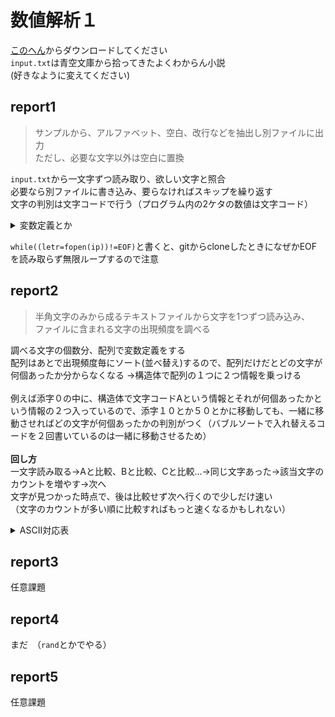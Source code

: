 # 数値解析１
[このへん](Mixed/num-analy1)からダウンロードしてください<br>
`input.txt`は青空文庫から拾ってきたよくわからん小説<br>
(好きなように変えてください)
## report1<br>
>サンプルから、アルファベット、空⽩、改⾏などを抽出し別ファイルに出力<br>
ただし、必要な文字以外は空⽩に置換<br>

`input.txt`から一文字ずつ読み取り、欲しい文字と照合<br>
必要なら別ファイルに書き込み、要らなければスキップを繰り返す<br>
 文字の判別は文字コードで行う（プログラム内の2ケタの数値は文字コード）
<details><summary>変数定義とか</summary>

- `char filename[]`：参照するファイル名の格納場所。別に無くてもいい<br>
- `FILE　*ip`：ファイル情報(住所とか読み取り位置とか)を格納するとこ<br>
  - `fopen`関数：指定したファイルの情報を渡してくれるやつ。使い終わったら`fclose`関数で閉じないとメモリを食われる。＊引数１=（ファイル名やファイルのパス）引数２=（オプションrなら読み取りwは書き込み）<br>
  - `feof`関数：EOF（ファイル終端文字）を読み取ったらtrueを返す関数。＊引数=（FILE型のポインタ）
- `char letr`：読み取る文字の格納場所。別に無くても(ry
  - `isalpha`関数：アルファベットかどうか
  - `fprintf`関数：標準出力以外に出したいときに使うやつたぶん
 </details>
 
`while((letr=fopen(ip))!=EOF)`と書くと、gitからcloneしたときになぜかEOFを読み取らず無限ループするので注意
## report2<br>
>半⾓⽂字のみから成るテキストファイルから⽂字を1つずつ読み込み、<br>
ファイルに含まれる⽂字の出現頻度を調べる<br>

調べる文字の個数分、配列で変数定義をする<br>
配列はあとで出現頻度毎にソート(並べ替え)するので、配列だけだとどの文字が何個あったか分からなくなる
→構造体で配列の１つに２つ情報を乗っける<br>
<br>
例えば添字０の中に、構造体で文字コードAという情報とそれが何個あったかという情報の２つ入っているので、添字１０とか５０とかに移動しても、一緒に移動させればどの文字が何個あったかの判別がつく（バブルソートで入れ替えるコードを２回書いているのは一緒に移動させるため）<br>
<br>
**回し方**<br>
一文字読み取る→Aと比較、Bと比較、Cと比較…→同じ文字あった→該当文字のカウントを増やす→次へ<br>
文字が見つかった時点で、後は比較せず次へ行くので少しだけ速い<br>
（文字のカウントが多い順に比較すればもっと速くなるかもしれない）
<details><summary>ASCII対応表</summary>

並び替える前はこんな感じ<br>
一番上で定義した`liter_code`関数はこれに倣って返り値を与える<br>
Z→aで文字コードは90→97へ飛ぶので、`if-else`文で場合分け<br>
最後の記号はおまけ<br>
<table><tr></tr><th>添字([ ]内の数字)</th><th>文字コード</th><th>対応文字</th></tr><tr><td>0</td><td>65</td><td>A</td></tr><tr><td>1</td><td>66</td><td>B</td></tr><tr><td>2</td><td>67</td><td>C</td></tr><tr><td>3</td><td>68</td><td>D</td></tr><tr><td>4</td><td>69</td><td>E</td></tr><tr><td>5</td><td>70</td><td>F</td></tr><tr><td>6</td><td>71</td><td>G</td></tr><tr><td>7</td><td>72</td><td>H</td></tr><tr><td>8</td><td>73</td><td>I</td></tr><tr><td>9</td><td>74</td><td>J</td></tr><tr><td>10</td><td>75</td><td>K</td></tr><tr><td>11</td><td>76</td><td>L</td></tr><tr><td>12</td><td>77</td><td>M</td></tr><tr><td>13</td><td>78</td><td>N</td></tr><tr><td>14</td><td>79</td><td>O</td></tr><tr><td>15</td><td>80</td><td>P</td></tr><tr><td>16</td><td>81</td><td>Q</td></tr><tr><td>17</td><td>82</td><td>R</td></tr><tr><td>18</td><td>83</td><td>S</td></tr><tr><td>19</td><td>84</td><td>T</td></tr><tr><td>20</td><td>85</td><td>U</td></tr><tr><td>21</td><td>86</td><td>V</td></tr><tr><td>22</td><td>87</td><td>W</td></tr><tr><td>23</td><td>88</td><td>X</td></tr><tr><td>24</td><td>89</td><td>Y</td></tr><tr><td>25</td><td>90</td><td>Z</td></tr><tr><td>26</td><td>97</td><td>a</td></tr><tr><td>27</td><td>98</td><td>b</td></tr><tr><td>28</td><td>99</td><td>c</td></tr><tr><td>29</td><td>100</td><td>d</td></tr><tr><td>30</td><td>101</td><td>e</td></tr><tr><td>31</td><td>102</td><td>f</td></tr><tr><td>32</td><td>103</td><td>g</td></tr><tr><td>33</td><td>104</td><td>h</td></tr><tr><td>34</td><td>105</td><td>i</td></tr><tr><td>35</td><td>106</td><td>j</td></tr><tr><td>36</td><td>107</td><td>k</td></tr><tr><td>37</td><td>108</td><td>l</td></tr><tr><td>38</td><td>109</td><td>m</td></tr><tr><td>39</td><td>110</td><td>n</td></tr><tr><td>40</td><td>111</td><td>o</td></tr><tr><td>41</td><td>112</td><td>p</td></tr><tr><td>42</td><td>113</td><td>q</td></tr><tr><td>43</td><td>114</td><td>r</td></tr><tr><td>44</td><td>115</td><td>s</td></tr><tr><td>45</td><td>116</td><td>t</td></tr><tr><td>46</td><td>117</td><td>u</td></tr><tr><td>47</td><td>118</td><td>v</td></tr><tr><td>48</td><td>119</td><td>w</td></tr><tr><td>49</td><td>120</td><td>x</td></tr><tr><td>50</td><td>121</td><td>y</td></tr><tr><td>51</td><td>122</td><td>z</td></tr><tr><td>52</td><td>39</td><td>'</td></tr><tr><td>53</td><td>44</td><td>,</td></tr><tr><td>54</td><td>46</td><td>.</td></tr></table>
 </details>

## report3<br>
任意課題
## report4<br>
まだ　（`rand`とかでやる）
## report5<br>
任意課題
